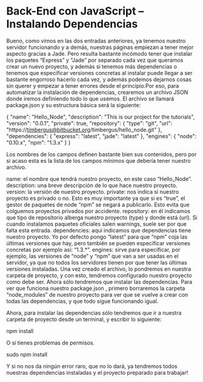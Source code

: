 # Back-End con JavaScript – Instalando Dependencias

Bueno, como vimos en las dos entradas anteriores, ya tenemos nuestro servidor funcionando y a demás, nuestras páginas empiezan a tener mejor aspecto gracias a Jade. Pero resulta bastante incómodo tener que instalar los paquetes “Express” y “Jade” por separado cada vez que queramos crear un nuevo proyecto, y además si tenemos más dependencias o tenemos que especificar versiones concretas al instalar puede llegar a ser bastante engorroso hacerlo cada vez, y además podemos dejarnos cosas sin querer y empezar a tener errores desde el principio.Por eso, para automatizar la instalación de dependencias, crearemos un archivo JSON donde iremos definiendo todo lo que usemos. El archivo se llamará package.json y su estructura básica será la siguiente:

{
    "name": "Hello_Node",
    "description": "This is our project for the tutorials",
    "version": "0.0.1",
    "private": true,
    "repository":
    {
        "type": "git",
        "url": "https://timbergus@bitbucket.org/timbergus/hello_node.git"
    },
    "dependencies":
    {
        "express": "latest",
        "jade": "latest"
    },
    "engines":
    {
        "node": "0.10.x",
        "npm": "1.3.x"
    }
}

Los nombres de los campos definen bastante bien sus contenidos, pero por si acaso esta es la lista de los campos mínimos que debería tener nuestro archivo.

name: el nombre que tendrá nuestro proyecto, en este caso “Hello_Node”.
description: una breve descripción de lo que hace nuestro proyecto.
version: la versión de nuestro proyecto.
private: nos indica si nuestro proyecto es privado o no. Esto es muy importante ya que si es “true”, el gestor de paquetes de node “npm” se negará a publicarlo. Esto evita que colguemos proyectos privados por accidente.
repository: en él indicamos que tipo de repositorio alberga nuestro proyecto (type) y donde está (url). Si cuando instalamos paquetes oficiales salen warnings, suele ser por que falta esta entrada.
dependencies: aquí indicamos que dependencias tiene nuestro proyecto. Yo por defecto pongo “latest” para que “npm” coja las últimas versiones que hay, pero también se pueden especificar versiones concretas por ejemplo así: “1.3.*”.
engines: sirve para especificar, por ejemplo, las versiones de “node” y “npm” que van a ser usadas en el servidor, ya que no todos los servidores tienen por que tener las últimas versiones instaladas.
Una vez creado el archivo, lo pondremos en nuestra carpeta de proyecto, y con esto, tendremos configurado nuestro proyecto como debe ser. Ahora sólo tendremos que instalar las dependencias. Para ver que funciona nuestro package.json , primero borraremos la carpeta “node_modules” de nuestro proyecto para ver que se vuelve a crear con todas las dependencias, y que todo sigue funcionando igual.

Ahora, para instalar las dependencias sólo tendremos que ir a nuestra carpeta de proyecto desde un terminal, y escribir lo siguiente:

npm install

O si tienes problemas de permisos.

sudo npm install

Y si no nos da ningún error raro, que no lo dará, ya tendremos todos nuestras dependencias instaladas y el proyecto preparado para trabajar!